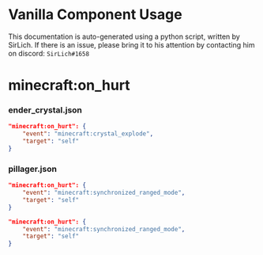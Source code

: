 # Vanilla Component Usage
This documentation is auto-generated using a python script, written by SirLich. If there is an issue, please bring it to his attention by contacting him on discord: `SirLich#1658`

# minecraft:on_hurt
### ender_crystal.json
```JSON
"minecraft:on_hurt": {
    "event": "minecraft:crystal_explode",
    "target": "self"
}
```

### pillager.json
```JSON
"minecraft:on_hurt": {
    "event": "minecraft:synchronized_ranged_mode",
    "target": "self"
}
```

```JSON
"minecraft:on_hurt": {
    "event": "minecraft:synchronized_ranged_mode",
    "target": "self"
}
```

